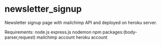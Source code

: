 # newsletter_signup
Newsletter signup page with mailchimp API and deployed on heroku server.

Requirements:
node.js
express.js
nodemon
npm packages:(body-parser,request)
mailchimp account 
heroku account
